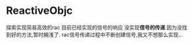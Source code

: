 # ReactiveObjc
探索实现简易高效的rac
目前已经实现的信号的响应
没实现**信号的传递**
因为没找到好的方法,暂时搁浅了.
rac信号传递过程中不断创建信号,我又不想那么实现...

